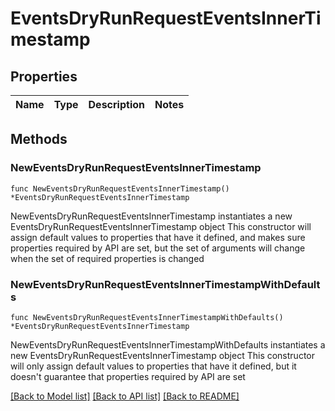 # EventsDryRunRequestEventsInnerTimestamp

## Properties

Name | Type | Description | Notes
------------ | ------------- | ------------- | -------------

## Methods

### NewEventsDryRunRequestEventsInnerTimestamp

`func NewEventsDryRunRequestEventsInnerTimestamp() *EventsDryRunRequestEventsInnerTimestamp`

NewEventsDryRunRequestEventsInnerTimestamp instantiates a new EventsDryRunRequestEventsInnerTimestamp object
This constructor will assign default values to properties that have it defined,
and makes sure properties required by API are set, but the set of arguments
will change when the set of required properties is changed

### NewEventsDryRunRequestEventsInnerTimestampWithDefaults

`func NewEventsDryRunRequestEventsInnerTimestampWithDefaults() *EventsDryRunRequestEventsInnerTimestamp`

NewEventsDryRunRequestEventsInnerTimestampWithDefaults instantiates a new EventsDryRunRequestEventsInnerTimestamp object
This constructor will only assign default values to properties that have it defined,
but it doesn't guarantee that properties required by API are set


[[Back to Model list]](../README.md#documentation-for-models) [[Back to API list]](../README.md#documentation-for-api-endpoints) [[Back to README]](../README.md)


